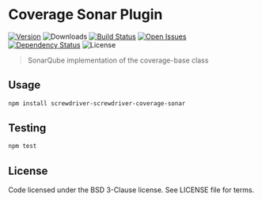 # Coverage Sonar Plugin
[![Version][npm-image]][npm-url] ![Downloads][downloads-image] [![Build Status][status-image]][status-url] [![Open Issues][issues-image]][issues-url] [![Dependency Status][daviddm-image]][daviddm-url] ![License][license-image]

> SonarQube implementation of the coverage-base class

## Usage

```bash
npm install screwdriver-screwdriver-coverage-sonar
```

## Testing

```bash
npm test
```

## License

Code licensed under the BSD 3-Clause license. See LICENSE file for terms.

[npm-image]: https://img.shields.io/npm/v/screwdriver-screwdriver-coverage-sonar.svg
[npm-url]: https://npmjs.org/package/screwdriver-screwdriver-coverage-sonar
[downloads-image]: https://img.shields.io/npm/dt/screwdriver-screwdriver-coverage-sonar.svg
[license-image]: https://img.shields.io/npm/l/screwdriver-screwdriver-coverage-sonar.svg
[issues-image]: https://img.shields.io/github/issues/screwdriver-cd/screwdriver-coverage-sonar.svg
[issues-url]: https://github.com/screwdriver-cd/screwdriver-coverage-sonar/issues
[status-image]: https://cd.screwdriver.cd/pipelines/pipelineid/badge
[status-url]: https://cd.screwdriver.cd/pipelines/pipelineid
[daviddm-image]: https://david-dm.org/screwdriver-cd/screwdriver-coverage-sonar.svg?theme=shields.io
[daviddm-url]: https://david-dm.org/screwdriver-cd/screwdriver-coverage-sonar
